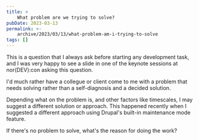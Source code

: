 ```yaml
---
title: >
    What problem are we trying to solve?
pubDate: 2023-03-13
permalink: >-
    archive/2023/03/13/what-problem-am-i-trying-to-solve
tags: []
---
```


This is a question that I always ask before starting any development task, and I was very happy to see a slide in one of the keynote sessions at nor(DEV):con asking this question.

I'd much rather have a collegue or client come to me with a problem that needs solving rather than a self-diagnosis and a decided solution.

Depending what on the problem is, and other factors like timescales, I may suggest a different solution or approach. This happened recently when I suggested a different approach using Drupal's built-in maintenance mode feature.

If there's no problem to solve, what's the reason for doing the work?
